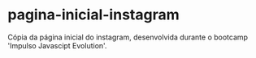 # pagina-inicial-instagram
Cópia da página inicial do instagram, desenvolvida durante o bootcamp 'Impulso Javascipt Evolution'.
